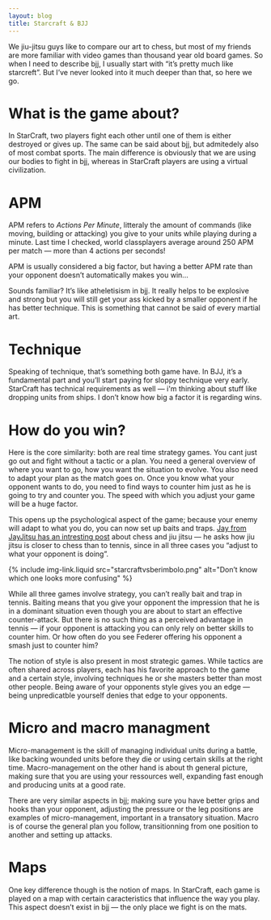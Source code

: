```yaml
---
layout: blog
title: Starcraft & BJJ
---
```

We jiu-jitsu guys like to compare our art to chess, but most of my friends are more familiar with video games than thousand year old board games. So when I need to describe bjj, I usually start with “it’s pretty much like starcreft”. But I’ve never looked into it much deeper than that, so here we go.

# What is the game about?
In StarCraft, two players fight each other until one of them is either destroyed or gives up. The same can be said about bjj, but admitedely also of most combat sports. The main difference is obviously that we are using our bodies to fight in bjj, whereas in StarCraft players are using a virtual civilization.

# APM
APM refers to *Actions Per Minute*, litteraly the amount of commands (like moving, building or attacking) you give to your units while playing during a minute. Last time I checked, world classplayers average around 250 APM per match — more than 4 actions per seconds!

APM is usually considered a big factor, but having a better APM rate than your opponent doesn’t automatically makes you win…

Sounds familiar? It’s like atheletisism in bjj. It really helps to be explosive and strong but you will still get your ass kicked by a smaller opponent if he has better technique. This is something that cannot be said of every martial art.

# Technique

Speaking of technique, that’s something both game have. In BJJ, it’s a fundamental part and you’ll start paying for sloppy technique very early. StarCraft has technical requirements as well — i'm thinking about stuff like dropping units from ships. I don’t know how big a factor it is regarding wins.

# How do you win?

Here is the core similarity: both are real time strategy games. You cant just go out and fight without a tactic or a plan. You need a general overview of where you want to go, how you want the situation to evolve.
You also need to adapt your plan as the match goes on. Once you know what your opponent wants to do, you need to find ways to counter him just as he is going to try and counter you. The speed with which you adjust your game will be a huge factor.

This opens up the psychological aspect of the game; because your enemy will adapt to what you do, you can now set up baits and traps. [Jay from JayJitsu has an intresting post](http://www.jayjitsu.com/comparing-jiu-jitsu-to-the-game-of-chess/) about chess and jiu jitsu — he asks how jiu jitsu is closer to chess than to tennis, since in all three cases you “adjust to what your opponent is doing”.

{% include img-link.liquid src="starcraftvsberimbolo.png" alt="Don’t know which one looks more confusing" %}

While all three games involve strategy, you can’t really bait and trap in tennis. Baiting means that you give your opponent the impression that he is in a dominant situation even though you are about to start an effective counter-attack. But there is no such thing as a perceived advantage in tennis — if your opponent is attacking you can only rely on better skills to counter him. Or how often do you see Federer offering his opponent a smash just to counter him?

The notion of style is also present in most strategic games. While tactics are often shared across players, each has his favorite approach to the game and a certain style, involving techniques he or she masters better than most other people. Being aware of your opponents style gives you an edge — being unpredicatble yourself denies that edge to your opponents.

# Micro and macro managment

Micro-management is the skill of managing individual units during a battle, like backing wounded units before they die or using certain skills at the right time. Macro-management on the other hand is about th general picture, making sure that you are using your ressources well, expanding fast enough and producing units at a good rate.

There are very similar aspects in bjj; making sure you have better grips and hooks than your opponent, adjusting the pressure or the leg positions are examples of micro-management, important in a transatory situation. Macro is of course the general plan you follow, transitionning from one position to another and setting up attacks.

# Maps

One key difference though is the notion of maps. In StarCraft, each game is played on a map with certain caracteristics that influence the way you play. This aspect doesn’t exist in bjj — the only place we fight is on the mats.